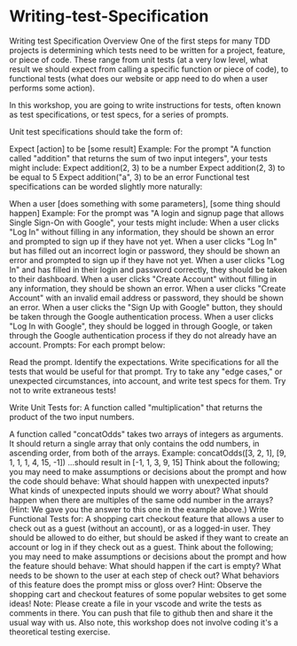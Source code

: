 # Writing-test-Specification
Writing test Specification
Overview
One of the first steps for many TDD projects is determining which tests need to be written for a project, feature, or piece of code. These range from unit tests (at a very low level, what result we should expect from calling a specific function or piece of code), to functional tests (what does our website or app need to do when a user performs some action).

In this workshop, you are going to write instructions for tests, often known as test specifications, or test specs, for a series of prompts.

Unit test specifications should take the form of:

Expect [action] to be [some result]
Example: For the prompt "A function called "addition" that returns the sum of two input integers", your tests might include:
Expect addition(2, 3) to be a number
Expect addition(2, 3) to be equal to 5
Expect addition("a", 3) to be an error
Functional test specifications can be worded slightly more naturally:

When a user [does something with some parameters], [some thing should happen]
Example: For the prompt was "A login and signup page that allows Single Sign-On with Google", your tests might include:
When a user clicks "Log In" without filling in any information, they should be shown an error and prompted to sign up if they have not yet.
When a user clicks "Log In" but has filled out an incorrect login or password, they should be shown an error and prompted to sign up if they have not yet.
When a user clicks "Log In" and has filled in their login and password correctly, they should be taken to their dashboard.
When a user clicks "Create Account" without filling in any information, they should be shown an error.
When a user clicks "Create Account" with an invalid email address or password, they should be shown an error.
When a user clicks the "Sign Up with Google" button, they should be taken through the Google authentication process.
When a user clicks "Log In with Google", they should be logged in through Google, or taken through the Google authentication process if they do not already have an account.
Prompts:
For each prompt below:

Read the prompt.
Identify the expectations.
Write specifications for all the tests that would be useful for that prompt.
Try to take any "edge cases," or unexpected circumstances, into account, and write test specs for them.
Try not to write extraneous tests!

Write Unit Tests for:
A function called "multiplication" that returns the product of the two input numbers.

A function called "concatOdds" takes two arrays of integers as arguments. It should return a single array that only contains the odd numbers, in ascending order, from both of the arrays.
Example: concatOdds([3, 2, 1], [9, 1, 1, 1, 4, 15, -1])
...should result in [-1, 1, 3, 9, 15]
Think about the following; you may need to make assumptions or decisions about the prompt and how the code should behave:
What should happen with unexpected inputs?
What kinds of unexpected inputs should we worry about?
What should happen when there are multiples of the same odd number in the arrays? (Hint: We gave you the answer to this one in the example above.)
Write Functional Tests for:
A shopping cart checkout feature that allows a user to check out as a guest (without an account), or as a logged-in user. They should be allowed to do either, but should be asked if they want to create an account or log in if they check out as a guest.
Think about the following; you may need to make assumptions or decisions about the prompt and how the feature should behave:
What should happen if the cart is empty?
What needs to be shown to the user at each step of check out?
What behaviors of this feature does the prompt miss or gloss over?
Hint: Observe the shopping cart and checkout features of some popular websites to get some ideas!
Note: Please create a file in your vscode and write the tests as comments in there. You can push that file to github then and share it the usual way with us. Also note, this workshop does not involve coding it's a theoretical testing exercise.
